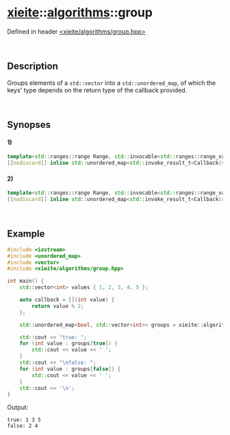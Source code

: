 # [xieite](../xieite.md)\:\:[algorithms](../algorithms.md)\:\:group
Defined in header [<xieite/algorithms/group.hpp>](../../include/xieite/algorithms/group.hpp)

&nbsp;

## Description
Groups elements of a `std::vector` into a `std::unordered_map`, of which the keys' type depends on the return type of the callback provided.

&nbsp;

## Synopses
#### 1)
```cpp
template<std::ranges::range Range, std::invocable<std::ranges::range_value_t<Range>> Callback>
[[nodiscard]] inline std::unordered_map<std::invoke_result_t<Callback(std::ranges::range_value_t<Range>)>, std::vector<std::ranges::range_value_t<Range>>> group(const Range& range, const Callback& callback);
```
#### 2)
```cpp
template<std::ranges::range Range, std::invocable<std::ranges::range_value_t<Range>, std::size_t> Callback>
[[nodiscard]] inline std::unordered_map<std::invoke_result_t<Callback(std::ranges::range_value_t<Range>, std::size_t)>, std::vector<std::ranges::range_value_t<Range>>> group(const Range& range, const Callback& callback);
```

&nbsp;

## Example
```cpp
#include <iostream>
#include <unordered_map>
#include <vector>
#include <xieite/algorithms/group.hpp>

int main() {
    std::vector<int> values { 1, 2, 3, 4, 5 };

    auto callback = [](int value) {
        return value % 2;
    };

    std::unordered_map<bool, std::vector<int>> groups = xieite::algorithms::group(values, callback);

    std::cout << "true: ";
    for (int value : groups[true]) {
        std::cout << value << ' ';
    }
    std::cout << "\nfalse: ";
    for (int value : groups[false]) {
        std::cout << value << ' ';
    }
    std::cout << '\n';
}
```
Output:
```
true: 1 3 5
false: 2 4
```
